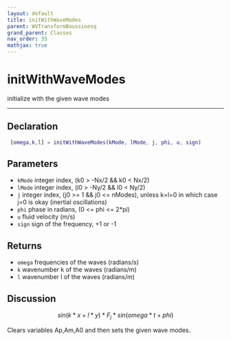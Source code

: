```yaml
---
layout: default
title: initWithWaveModes
parent: WVTransformBoussinesq
grand_parent: Classes
nav_order: 35
mathjax: true
---
```


#  initWithWaveModes

initialize with the given wave modes


---

## Declaration
```matlab
 [omega,k,l] = initWithWaveModes(kMode, lMode, j, phi, u, sign)
```
## Parameters
+ `kMode`  integer index, (k0 > -Nx/2 && k0 < Nx/2)
+ `lMode`  integer index, (l0 > -Ny/2 && l0 < Ny/2)
+ `j`  integer index, (j0 >= 1 && j0 <= nModes), unless k=l=0 in which case j=0 is okay (inertial oscillations)
+ `phi`  phase in radians, (0 <= phi <= 2*pi)
+ `u`  fluid velocity (m/s)
+ `sign`  sign of the frequency, +1 or -1

## Returns
+ `omega`  frequencies of the waves (radians/s)
+ `k`  wavenumber k of the waves (radians/m)
+ `l`  wavenumber l of the waves (radians/m)

## Discussion

  $$
  sin(k*x+l*y)*F_j*sin(omega*t + phi)
  $$
 
  Clears variables Ap,Am,A0 and then sets the given wave modes.
                      
